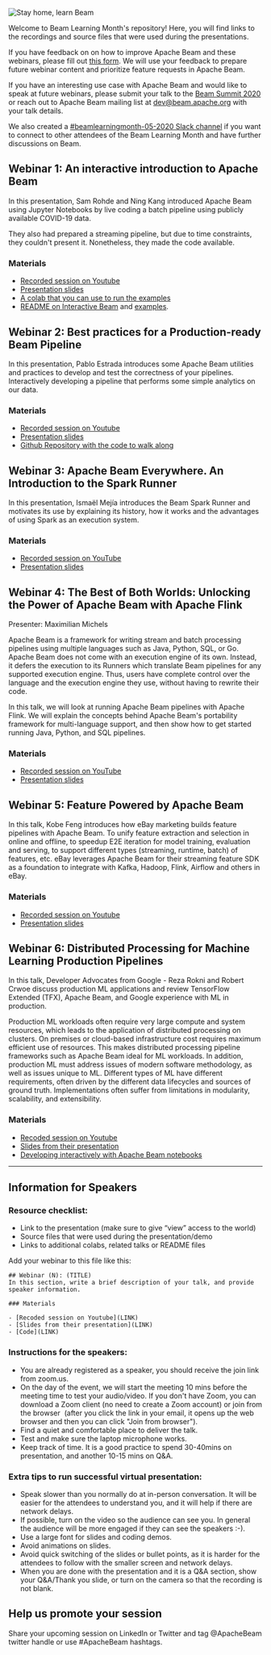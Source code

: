 ![Stay home, learn Beam](https://github.com/aijamalnk/beam-learning-month/raw/master/images/banner.png)

Welcome to Beam Learning Month's repository! Here, you will find links to the recordings and source files that were used during the presentations. 

If you have feedback on on how to improve Apache Beam and these webinars, please fill out [this form](https://docs.google.com/forms/d/1uw3gvhp7gHmrFiPixYoQcpBqnUbjJhABf0KCGsFekn4/edit). We will use your feedback to prepare future webinar content and prioritize feature requests in Apache Beam. 

If you have an interesting use case with Apache Beam and would like to speak at future webinars, please submit your talk to the [Beam Summit 2020](http://beamsummit.org/) or reach out to Apache Beam mailing list at <dev@beam.apache.org> with your talk details. 

We also created a [#beamlearningmonth-05-2020 Slack channel](https://bit.ly/2RO9TmO) if you want to connect to other attendees of the Beam Learning Month and have further discussions on Beam.

## Webinar 1: An interactive introduction to Apache Beam

In this presentation, Sam Rohde and Ning Kang introduced Apache Beam using Jupyter Notebooks by live coding a batch 
pipeline using publicly available COVID-19 data.

They also had prepared a streaming pipeline, but due to time constraints, they couldn't present it. Nonetheless, they made the code available.

### Materials

- [Recorded session on Youtube](https://www.youtube.com/watch?v=w0L1rjU_Ib4)
- [Presentation slides](https://docs.google.com/presentation/d/1TSuhvNLlvQxLJAwthtyktzvIgzBLn59DiOXVViPJBbM/edit?usp=sharing)
- [A colab that you can use to run the examples](https://colab.sandbox.google.com/drive/13gMtIoGCrU66ZY8-VkoQosal6yEtHQPF?usp=sharing)
- [README on Interactive Beam](https://github.com/apache/beam/blob/master/sdks/python/apache_beam/runners/interactive/README.md) and [examples](https://github.com/apache/beam/blob/master/sdks/python/apache_beam/runners/interactive/examples).

## Webinar 2: Best practices for a Production-ready Beam Pipeline

In this presentation, Pablo Estrada introduces some Apache Beam utilities and practices to develop and test the 
correctness of your pipelines. Interactively developing a pipeline that performs some simple analytics on our data.

### Materials

- [Recorded session on Youtube](https://www.youtube.com/watch?v=Cf3-Z_HQRdE)
- [Presentation slides](https://docs.google.com/presentation/d/1x0nEZDVYwzWYifKG6hdxxhPiUfHJGL-VRj4mAm5pcps/edit#slide=id.p)
- [Github Repository with the code to walk along](https://github.com/pabloem/beam-covid-example)

## Webinar 3: Apache Beam Everywhere. An Introduction to the Spark Runner

In this presentation, Ismaël Mejía introduces the Beam Spark Runner and motivates its use by explaining its history, how it works and the advantages of using Spark as an execution system.

### Materials

- [Recorded session on YouTube](https://www.youtube.com/watch?v=XI9Y85qks1w)
- [Presentation slides](https://docs.google.com/presentation/d/1OAeji_E3QbRRvBVW_Wgt4e06Y5upYkR3c9NcB3IY75M/edit?usp=sharing)


## Webinar 4: The Best of Both Worlds: Unlocking the Power of Apache Beam with Apache Flink

Presenter: Maximilian Michels 

Apache Beam is a framework for writing stream and batch processing
pipelines using multiple languages such as Java, Python, SQL, or Go.
Apache Beam does not come with an execution engine of its own. Instead,
it defers the execution to its Runners which translate Beam pipelines
for any supported execution engine. Thus, users have complete control
over the language and the execution engine they use, without having to
rewrite their code.

In this talk, we will look at running Apache Beam pipelines with Apache
Flink. We will explain the concepts behind Apache Beam's portability
framework for multi-language support, and then show how to get started
running Java, Python, and SQL pipelines.

### Materials

- [Recorded session on YouTube](https://www.youtube.com/watch?v=ZCV9aRDd30U)
- [Presentation slides](Unlocking%20the%20Power%20of%20Apache%20Beam%20with%20Apache%20Flink.pdf)

## Webinar 5: Feature Powered by Apache Beam

In this talk, Kobe Feng introduces how eBay marketing builds feature pipelines with Apache Beam. To unify feature extraction and selection in online and offline, to speedup E2E iteration for model training, evaluation and serving, to support different types (streaming, runtime, batch) of features, etc. eBay leverages Apache Beam for their streaming feature SDK as a foundation to integrate with Kafka, Hadoop, Flink, Airflow and others in eBay.

### Materials

- [Recorded session on Youtube](https://www.youtube.com/watch?v=Ncg3Re6OZ00)
- [Presentation slides](https://docs.google.com/presentation/d/1zqexjraqzjln-XITt3zLwsZrx-BqLjO9q0LcRtGjTk0/edit?usp=sharing)

## Webinar 6: Distributed Processing for Machine Learning Production Pipelines

In this talk, Developer Advocates from Google - Reza Rokni and Robert Crwoe discuss production ML applications and review TensorFlow Extended (TFX), Apache Beam, and Google experience with ML in production.

Production ML workloads often require very large compute and system resources, which leads to the application of distributed processing on clusters. On premises or cloud-based infrastructure cost requires maximum efficient use of resources. This makes distributed processing pipeline frameworks such as Apache Beam ideal for ML workloads. In addition, production ML must address issues of modern software methodology, as well as issues unique to ML. Different types of ML have different requirements, often driven by the different data lifecycles and sources of ground truth. Implementations often suffer from limitations in modularity, scalability, and extensibility.

### Materials

- [Recoded session on Youtube](https://www.youtube.com/watch?v=wVXds1gVtn8&t=15s)
- [Slides from their presentation](https://drive.google.com/file/d/1lNb8ROlhxvBTCJNnIkPM_JuCeR_IA2ak/view?usp=sharing)
- [Developing interactively with Apache Beam notebooks](https://cloud.google.com/dataflow/docs/guides/interactive-pipeline-development)

---
## Information for Speakers

### Resource checklist:
- Link to the presentation (make sure to give “view” access to the world)
- Source files that were used during the presentation/demo 
- Links to additional colabs, related talks or README files

Add your webinar to this file like this:

```
## Webinar (N): (TITLE)
In this section, write a brief description of your talk, and provide speaker information.

### Materials

- [Recoded session on Youtube](LINK)
- [Slides from their presentation](LINK)
- [Code](LINK)
```
### Instructions for the speakers:
- You are already registered as a speaker, you should receive the join link from zoom.us.
- On the day of the event, we will start the meeting 10 mins before the meeting time to test your audio/video. If you don't have Zoom, you can download a Zoom client (no need to create a Zoom account) or join from the browser  (after you click the link in your email, it opens up the web browser and then you can click "Join from browser").
- Find a quiet and comfortable place to deliver the talk.
- Test and make sure the laptop microphone works.
- Keep track of time. It is a good practice to spend 30-40mins on presentation, and another 10-15 mins on Q&A. 

### Extra tips to run successful virtual presentation:

- Speak slower than you normally do at in-person conversation. It will be easier for the attendees to understand you, and it will help if there are network delays.
- If possible, turn on the video so the audience can see you. In general the audience will be more engaged if they can see the speakers :-).
- Use a large font for slides and coding demos.
- Avoid animations on slides. 
- Avoid quick switching of the slides or bullet points, as it is harder for the attendees to follow with the smaller screen and network delays.
- When you are done with the presentation and it is a Q&A section, show your Q&A/Thank you slide, or turn on the camera so that the recording is not blank. 

## Help us promote your session
Share your upcoming session on LinkedIn or Twitter and tag @ApacheBeam twitter handle or use #ApacheBeam hashtags.
